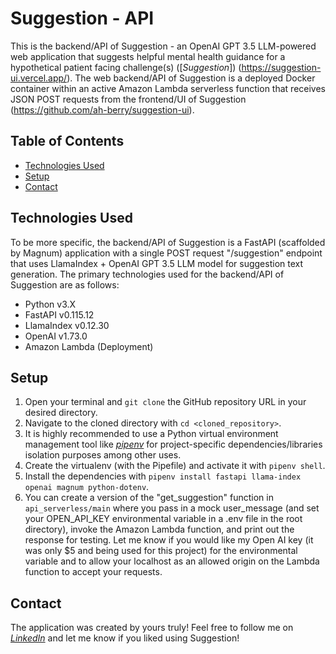 # Suggestion - API

This is the backend/API of Suggestion - an OpenAI GPT 3.5 LLM-powered web application that suggests helpful mental health guidance for a hypothetical patient facing challenge(s) ([_Suggestion_]) (https://suggestion-ui.vercel.app/). The web backend/API of Suggestion is a deployed Docker container within an active Amazon Lambda serverless function that receives JSON POST requests from the frontend/UI of Suggestion (https://github.com/ah-berry/suggestion-ui).

## Table of Contents

- [Technologies Used](#technologies-used)
- [Setup](#setup)
- [Contact](#contact)

## Technologies Used

To be more specific, the backend/API of Suggestion is a FastAPI (scaffolded by Magnum) application with a single POST request "/suggestion" endpoint that uses LlamaIndex + OpenAI GPT 3.5 LLM model for suggestion text generation. The primary technologies used for the backend/API of Suggestion are as follows:

- Python v3.X
- FastAPI v0.115.12
- LlamaIndex v0.12.30
- OpenAI v1.73.0
- Amazon Lambda (Deployment)

## Setup

1. Open your terminal and `git clone` the GitHub repository URL in your desired directory.
2. Navigate to the cloned directory with `cd <cloned_repository>`.
3. It is highly recommended to use a Python virtual environment management tool like [_pipenv_](https://pipenv.pypa.io/en/latest/) for project-specific dependencies/libraries isolation purposes among other uses.
4. Create the virtualenv (with the Pipefile) and activate it with `pipenv shell`.
5. Install the dependencies with `pipenv install fastapi llama-index openai magnum python-dotenv`.
6. You can create a version of the "get_suggestion" function in `api_serverless/main` where you pass in a mock user_message (and set your OPEN_API_KEY environmental variable in a .env file in the root directory), invoke the Amazon Lambda function, and print out the response for testing. Let me know if you would like my Open AI key (it was only $5 and being used for this project) for the environmental variable and to allow your localhost as an allowed origin on the Lambda function to accept your requests.

## Contact

The application was created by yours truly! Feel free to follow me on [_LinkedIn_](https://www.linkedin.com/in/ahmed-gorashi-546447b5/) and let me know if you liked using Suggestion!

